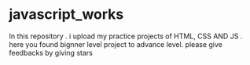 # javascript_works
In this repository .  i upload my practice projects of  HTML, CSS AND JS   . here you found bignner level project to advance level.
please give feedbacks by giving stars

